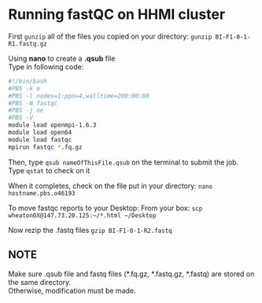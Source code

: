 # Running fastQC on HHMI cluster
First `gunzip` all of the files you copied on your directory:
`gunzip BI-F1-0-1-R1.fastq.gz`

Using **nano** to create a **.qsub** file <br/>
Type in following code:
```bash
#!/bin/bash
#PBS -k o
#PBS -l nodes=1:ppn=4,walltime=200:00:00
#PBS -N fastqc
#PBS -j oe
#PBS -V
module load openmpi-1.6.3
module load open64
module load fastqc
mpirun fastqc *.fq.gz
```
Then, type `qsub nameOfThisFile.qsub` on the terminal to submit the job.  
Type `qstat` to check on it  

When it completes, check on the file put in your directory: 
`nano hostname.pbs.o46193`

To move fastqc reports to your Desktop:
From your box:
`scp wheaton0X@147.73.20.125:~/*.html ~/Desktop`

Now rezip the .fastq files 
`gzip BI-F1-0-1-R2.fastq`  

## NOTE
Make sure .qsub file and fastq files (*.fq.gz, *.fastq.gz, *.fastq) are stored on the same directory. <br/>
Otherwise, modification must be made. 
